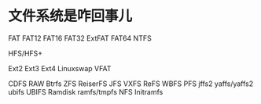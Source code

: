 # 文件系统是咋回事儿
FAT
FAT12
FAT16
FAT32
ExtFAT FAT64
NTFS

HFS/HFS+

Ext2
Ext3
Ext4
Linuxswap
VFAT

CDFS
RAW
Btrfs
ZFS
ReiserFS
JFS
VXFS
ReFS
WBFS
PFS
jffs2
yaffs/yaffs2
ubifs
UBIFS
Ramdisk
ramfs/tmpfs
NFS
Initramfs